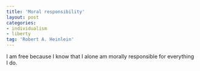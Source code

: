 ```yaml
---
title: 'Moral responsibility'
layout: post
categories:
- individualism
- liberty
tag: 'Robert A. Heinlein'
---
```


I am free because I know that I alone am morally responsible for everything I do.